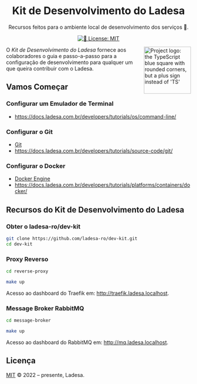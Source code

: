 <h1 align="center">Kit de Desenvolvimento do Ladesa</h1>

<p align="center">Recursos feitos para o ambiente local de desenvolvimento dos serviços 💝.</p>

<p align="center">
 <a href="https://github.com/ladesa-ro/dev-kit/blob/main/LICENSE" target="_blank"><img alt="📝 License: MIT" src="https://img.shields.io/badge/%F0%9F%93%9D_license-MIT-21bb42.svg"></a>
</p>

<img align="right" alt="Project logo: the TypeScript blue square with rounded corners, but a plus sign instead of 'TS'" src="https://avatars.githubusercontent.com/u/143351320?s=128&v=4" height="128">

O _Kit de Desenvolvimento do Ladesa_ fornece aos colaboradores o guia e passo-a-passo para a configuração de desenvolvimento para qualquer um que queira contribuir com o Ladesa.

## Vamos Começar

### Configurar um Emulador de Terminal

- <https://docs.ladesa.com.br/developers/tutorials/os/command-line/>

### Configurar o Git

- [Git](https://git-scm.com/downloads)
- <https://docs.ladesa.com.br/developers/tutorials/source-code/git/>

### Configurar o Docker

- [Docker Engine](https://docs.docker.com/engine/install/)
- <https://docs.ladesa.com.br/developers/tutorials/platforms/containers/docker/>

## Recursos do Kit de Desenvolvimento do Ladesa

### Obter o ladesa-ro/dev-kit

```sh
git clone https://github.com/ladesa-ro/dev-kit.git
cd dev-kit
```

### Proxy Reverso

```sh
cd reverse-proxy
```

```sh
make up
```

Acesso ao dashboard do Traefik em: <http://traefik.ladesa.localhost>.

### Message Broker RabbitMQ

```sh
cd message-broker
```

```sh
make up
```

Acesso ao dashboard do RabbitMQ em: <http://mq.ladesa.localhost>.

## Licença

[MIT](./LICENSE) © 2022 – presente, Ladesa.
